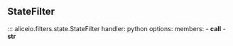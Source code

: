 ## StateFilter

::: aliceio.filters.state.StateFilter
    handler: python
    options:
      members:
        - __call__
        - __str__
